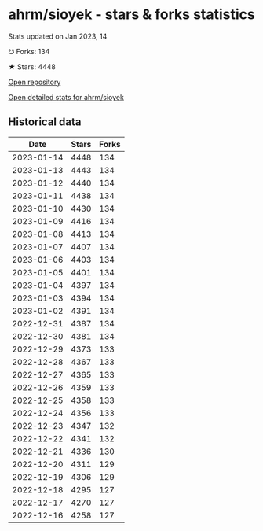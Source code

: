 # ahrm/sioyek - stars & forks statistics

Stats updated on Jan 2023, 14

☋ Forks: 134

★ Stars: 4448

[Open repository](https://github.com/ahrm/sioyek)

[Open detailed stats for ahrm/sioyek](https://reviewgithub.com/rep/ahrm/sioyek)

## Historical data
| Date | Stars | Forks |
|------|-------|-------|
| 2023-01-14 | 4448 | 134 | 
| 2023-01-13 | 4443 | 134 | 
| 2023-01-12 | 4440 | 134 | 
| 2023-01-11 | 4438 | 134 | 
| 2023-01-10 | 4430 | 134 | 
| 2023-01-09 | 4416 | 134 | 
| 2023-01-08 | 4413 | 134 | 
| 2023-01-07 | 4407 | 134 | 
| 2023-01-06 | 4403 | 134 | 
| 2023-01-05 | 4401 | 134 | 
| 2023-01-04 | 4397 | 134 | 
| 2023-01-03 | 4394 | 134 | 
| 2023-01-02 | 4391 | 134 | 
| 2022-12-31 | 4387 | 134 | 
| 2022-12-30 | 4381 | 134 | 
| 2022-12-29 | 4373 | 133 | 
| 2022-12-28 | 4367 | 133 | 
| 2022-12-27 | 4365 | 133 | 
| 2022-12-26 | 4359 | 133 | 
| 2022-12-25 | 4358 | 133 | 
| 2022-12-24 | 4356 | 133 | 
| 2022-12-23 | 4347 | 132 | 
| 2022-12-22 | 4341 | 132 | 
| 2022-12-21 | 4336 | 130 | 
| 2022-12-20 | 4311 | 129 | 
| 2022-12-19 | 4306 | 129 | 
| 2022-12-18 | 4295 | 127 | 
| 2022-12-17 | 4270 | 127 | 
| 2022-12-16 | 4258 | 127 | 

